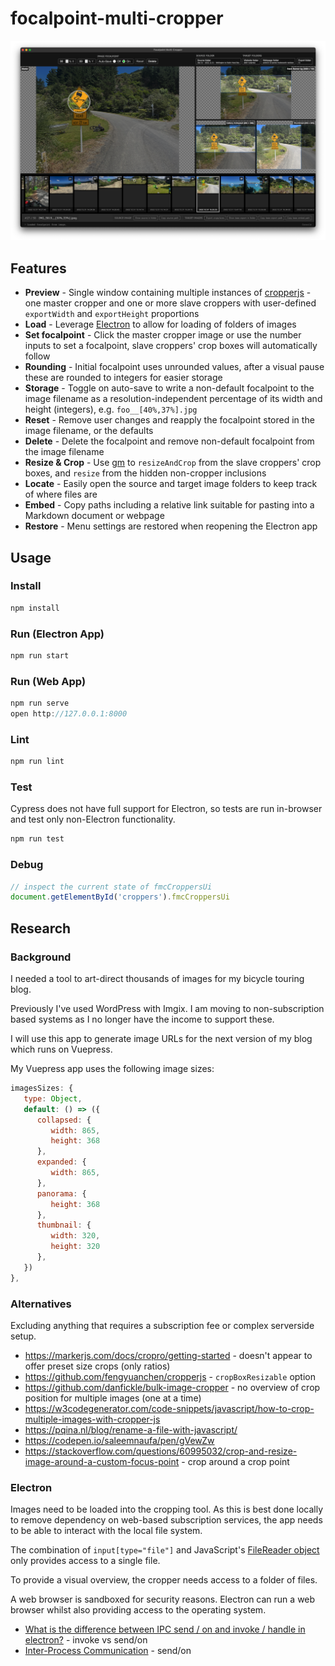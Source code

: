 # focalpoint-multi-cropper

<img src="screenshot-1.png">

## Features

* **Preview** - Single window containing multiple instances of [cropperjs](https://github.com/fengyuanchen/cropperjs) - one master cropper and one or more slave croppers with user-defined `exportWidth` and `exportHeight` proportions
* **Load** - Leverage [Electron](https://www.electronjs.org/) to allow for loading of folders of images
* **Set focalpoint** - Click the master cropper image or use the number inputs to set a focalpoint, slave croppers' crop boxes will automatically follow
* **Rounding** - Initial focalpoint uses unrounded values, after a visual pause these are rounded to integers for easier storage
* **Storage** - Toggle on auto-save to write a non-default focalpoint to the image filename as a resolution-independent percentage of its width and height (integers), e.g. `foo__[40%,37%].jpg`
* **Reset** - Remove user changes and reapply the focalpoint stored in the image filename, or the defaults
* **Delete** - Delete the focalpoint and remove non-default focalpoint from the image filename
* **Resize & Crop** - Use [gm](https://github.com/aheckmann/gm) to `resizeAndCrop` from the slave croppers' crop boxes, and `resize` from the hidden non-cropper inclusions
* **Locate** - Easily open the source and target image folders to keep track of where files are
* **Embed** - Copy paths including a relative link suitable for pasting into a Markdown document or webpage
* **Restore** - Menu settings are restored when reopening the Electron app

## Usage

### Install

```js
npm install
```

### Run (Electron App)

```js
npm run start
```

### Run (Web App)

```js
npm run serve
open http://127.0.0.1:8000
```

### Lint

```js
npm run lint
```

### Test

Cypress does not have full support for Electron, so tests are run in-browser and test only non-Electron functionality.

```js
npm run test
```

### Debug

```js
// inspect the current state of fmcCroppersUi
document.getElementById('croppers').fmcCroppersUi
```

## Research

### Background

I needed a tool to art-direct thousands of images for my bicycle touring blog.

Previously I've used WordPress with Imgix. I am moving to non-subscription based systems as I no longer have the income to support these.

I will use this app to generate image URLs for the next version of my blog which runs on Vuepress.

My Vuepress app uses the following image sizes:

```js
imagesSizes: {
   type: Object,
   default: () => ({
      collapsed: {
         width: 865,
         height: 368
      },
      expanded: {
         width: 865,
      },
      panorama: {
         height: 368
      },
      thumbnail: {
         width: 320,
         height: 320
      },
   })
},
```

### Alternatives

Excluding anything that requires a subscription fee or complex serverside setup.

* <https://markerjs.com/docs/cropro/getting-started> - doesn't appear to offer preset size crops (only ratios)
* <https://github.com/fengyuanchen/cropperjs> - `cropBoxResizable` option
* <https://github.com/danfickle/bulk-image-cropper> - no overview of crop position for multiple images (one at a time)
* <https://w3codegenerator.com/code-snippets/javascript/how-to-crop-multiple-images-with-cropper-js>
* <https://pqina.nl/blog/rename-a-file-with-javascript/>
* <https://codepen.io/saleemnaufa/pen/gVewZw>
* <https://stackoverflow.com/questions/60995032/crop-and-resize-image-around-a-custom-focus-point> - crop around a crop point

### Electron

Images need to be loaded into the cropping tool. As this is best done locally to remove dependency on web-based subscription services, the app needs to be able to interact with the local file system.

The combination of `input[type="file"]` and JavaScript's [FileReader object](https://developer.mozilla.org/en-US/docs/Web/API/FileReader) only provides access to a single file.

To provide a visual overview, the cropper needs access to a folder of files.

A web browser is sandboxed for security reasons. Electron can run a web browser whilst also providing access to the operating system.

* [What is the difference between IPC send / on and invoke / handle in electron?](https://stackoverflow.com/questions/59889729/what-is-the-difference-between-ipc-send-on-and-invoke-handle-in-electron) - invoke vs send/on
* [Inter-Process Communication](https://www.electronjs.org/docs/latest/tutorial/ipc) - send/on
